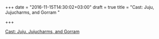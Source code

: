 +++
date = "2016-11-15T14:30:02+03:00"
draft = true
title = "Cast: Juju, Jujucharms, and Gorram "

+++

<p><a href="https://changelog.com/gotime/24">Cast: Juju, Jujucharms, and Gorram </a></p>
